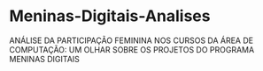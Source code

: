 # Meninas-Digitais-Analises
ANÁLISE DA PARTICIPAÇÃO FEMININA NOS CURSOS DA ÁREA DE COMPUTAÇÃO: UM OLHAR SOBRE OS PROJETOS DO PROGRAMA MENINAS DIGITAIS
